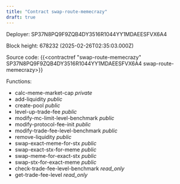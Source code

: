 ```yaml
---
title: "Contract swap-route-memecrazy"
draft: true
---
```

Deployer: SP37N8PQ9F9ZQB4DY3516R1044YY1MDAEESFVX6A4


 



Block height: 678232 (2025-02-26T02:35:03.000Z)

Source code: {{<contractref "swap-route-memecrazy" SP37N8PQ9F9ZQB4DY3516R1044YY1MDAEESFVX6A4 swap-route-memecrazy>}}

Functions:

* calc-meme-market-cap _private_
* add-liquidity _public_
* create-pool _public_
* level-up-trade-fee _public_
* modify-mc-limit-level-benchmark _public_
* modify-protocol-fee-init _public_
* modify-trade-fee-level-benchmark _public_
* remove-liquidity _public_
* swap-exact-meme-for-stx _public_
* swap-exact-stx-for-meme _public_
* swap-meme-for-exact-stx _public_
* swap-stx-for-exact-meme _public_
* check-trade-fee-level-benchmark _read_only_
* get-trade-fee-level _read_only_
